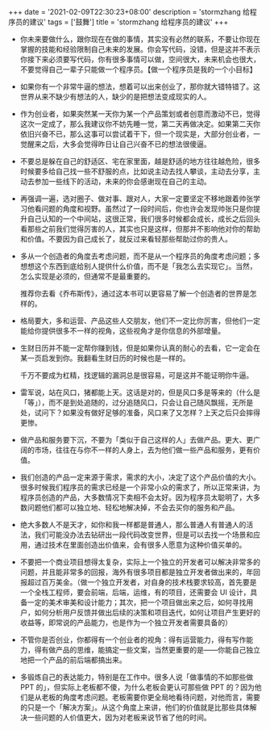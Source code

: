 +++
date = '2021-02-09T22:30:23+08:00'
description = 'stormzhang 给程序员的建议'
tags = ['鼓舞']
title = 'stormzhang 给程序员的建议'
+++

- 你未来要做什么，跟你现在在做的事情，其实没有必然的联系，不要让你现在掌握的技能和经验限制自己未来的发展。你会写代码，没错，但是这并不表示你接下来必须要写代码，你有很多事情可以做，空间很大，未来机会也很大，不要觉得自己一辈子只能做一个程序员。【做一个程序员是我的一个小目标】
- 如果你有一个非常牛逼的想法，想着可以出来创业了，那你就大错特错了。这世界从来不缺少有想法的人，缺少的是把想法变成现实的人。
- 作为创业者，如果突然某一天你为某一个产品策划或者创意而激动不已，觉得这次一定成了，那么我建议你不妨先睡一觉，第二天再做决定。如果第二天你依旧兴奋不已，那么这事可以尝试着干下，但一个现实是，大部分创业者，一觉醒来之后，大多会觉得昨日让自己兴奋不已的想法很傻逼。
- 不要总是躲在自己的舒适区、宅在家里面，越是舒适的地方往往越危险，很多时候要多给自己找一些不舒服的点，比如说主动去找人攀谈，主动去分享，主动去参加一些线下的活动，未来的你会感谢现在自己的主动。
- 再强调一遍，选对圈子、做对事、跟对人，大家一定要坚定不移地跟着帅张学习他看问题的角度和视野。虽然过了一段时间后，你也许会发现帅张只是你提升自己认知的一个中间站，这很正常，我们很多时候都会成长，成长之后回头看那些之前我们觉得厉害的人，其实也只是这样，但那并不影响他对你的帮助和价值。不要因为自己成长了，就反过来看轻那些帮助过你的贵人。
- 多从一个创造者的角度去考虑问题，而不是从一个程序员的角度考虑问题；多想想这个东西到底给别人提供什么价值，而不是「我怎么去实现它」。当然，怎么实现是必须的，但通常不是最重要的。
  
  推荐你去看《乔布斯传》，通过这本书可以更容易了解一个创造者的世界是怎样的。

- 格局要大，多和运营、产品这些人交朋友，他们不一定比你厉害，但他们一定能给你提供很多不一样的视角，这些视角才是你信息的外部增量。
- 生财日历并不能一定帮你赚到钱，但是如果你认真的耐心的去看，它一定会在某一页启发到你。我翻看生财日历的时候也是一样的。
  
  千万不要成为杠精，找逻辑的漏洞总是很容易，可是这并不能证明你牛逼。

- 雷军说，站在风口，猪都能上天。这话是对的，但是风口多是等来的（什么是「等」），而不是到处追随的，过分追随风口，只会让自己随风飘摇，无所是处，试问下？如果没有做好足够的准备，风口来了又怎样？上天之后只会摔得更惨。
- 做产品和服务要下沉，不要为「类似于自己这样的人」去做产品。更大、更广阔的市场，往往在与你不一样的人身上，去为他们做一些产品和服务，更有价值。
- 我们创造的产品一定来源于需求，需求的大小，决定了这个产品价值的大小。很多时候我们程序员的需求已经是一个非常小众的需求了，所以正常来讲，为程序员创造的产品，大多数情况下卖相不会太好。因为程序员太聪明了，大多数问题他们都可以独立地、轻松地解决掉，不会去买你的服务和产品。
- 绝大多数人不是天才，如你和我一样都是普通人，那么普通人有普通人的活法，我们可能没办法去钻研出一段代码改变世界，但是可以去找一个场景和应用，通过技术在里面创造出价值来，会有很多人愿意为这种价值买单的。
- 不要把一个商业项目想得太复杂，实际上一个独立的开发者可以解决非常多的问题，并且能非常多的回报，海外有很多项目都是独立开发者做出来的，年回报超过百万美金。（做一个独立开发者，对自身的技术栈要求较高，首先要是一个全栈工程师，要会前端，后端，运维，有的项目，还需要会 UI 设计，具备一定的美术审美和设计能力；其次，把一个项目做出来之后，如何寻找用户，如何分析用户反馈并做出后续的决策和项目迭代，如何让项目产生更好的收益等，即常说的产品能力，也是作为一个独立开发者需要具备的）
- 不管你是否创业，你都得有一个创业者的视角：得有运营能力，得有写作能力，得有做产品的思维，能搞定一些文案，当然更重要的是——你能自己独立地把一个产品的前后端都搞出来。
- 多锻炼自己的表达能力，特别是在工作中。很多人说「做事情的不如那些做 PPT 的」，但实际上老板都不傻，为什么老板会更认可那些做 PPT 的？因为他们是从老板的角度考虑问题。老板需要你更全局地看待问题，对他而言，需要的只是一个「解决方案」。从这个角度上来讲，他们的价值就是比那些具体解决一些问题的人价值更大，因为对老板来说节省了他的时间。
